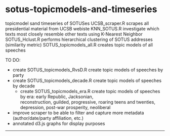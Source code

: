 sotus-topicmodels-and-timeseries
================================

topicmodel sand timeseries of SOTUSes
  UCSB_scraper.R                scrapes all presidential material from UCSB webiste
 	KNN_SOTUS.R 	                investigate which texts most closely resemble other texts using K-Nearest Neighbor
 	SOTUS_Hclust.R                performs hierarchical clustering of SOTUS addresses (similarity metric)
	SOTUS_topicmodels_all.R 	    creates topic models of all speeches
	
 TO DO:
  * create SOTUS_topicmodels_RvsD.R      create topic models of speeches by party
  * create SOTUS_topicmodels_decade.R    create topic models of speeches by decade
	* create SOTUS_topicmodels_era.R       create topic models of speeches by era: early Republic, Jacksonian,              
	                                       reconstruction, guilded, progressive, roaring teens and twenties, 
                                         depression, post-war prosperity, neoliberal
  * improve scraper to be able to filter and capture more metadata (author/date/party affiliation, etc.)
  * annotated d3.js graphs for display purposes
----------------------------------------

	                               
	                               
	                               
	                               
	                               
